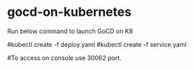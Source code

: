 # gocd-on-kubernetes

Run below command to launch GoCD on K8

#kubectl create -f deploy.yaml
#kubectl create -f service.yaml

#To access on console use 30062 port.

